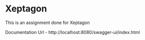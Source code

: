 # Xeptagon

This is an assignment done for Xeptagon

Documentation Url - http://localhost:8080/swagger-ui/index.html
